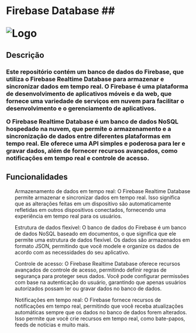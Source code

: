 <h1>Firebase Database
##
  
![Logo](https://firebase.google.com/images/brand-guidelines/logo-built_white.png)

<h2>Descrição</h2>
<h3>  Este repositório contém um banco de dados do Firebase, que utiliza o Firebase Realtime Database para armazenar e sincronizar dados em tempo real. O Firebase é uma plataforma de desenvolvimento de aplicativos móveis e da web, que fornece uma variedade de serviços em nuvem para facilitar o desenvolvimento e o gerenciamento de aplicativos.

O Firebase Realtime Database é um banco de dados NoSQL hospedado na nuvem, que permite o armazenamento e a sincronização de dados entre diferentes plataformas em tempo real. Ele oferece uma API simples e poderosa para ler e gravar dados, além de fornecer recursos avançados, como notificações em tempo real e controle de acesso.

<h2>Funcionalidades</h2>

<ul>Armazenamento de dados em tempo real: O Firebase Realtime Database permite armazenar e sincronizar dados em tempo real. Isso significa que as alterações feitas em um dispositivo são automaticamente refletidas em outros dispositivos conectados, fornecendo uma experiência em tempo real para os usuários.</ul>
<ul>Estrutura de dados flexível: O banco de dados do Firebase é um banco de dados NoSQL baseado em documentos, o que significa que ele permite uma estrutura de dados flexível. Os dados são armazenados em formato JSON, permitindo que você modele e organize os dados de acordo com as necessidades do seu aplicativo.</ul>
<ul>Controle de acesso: O Firebase Realtime Database oferece recursos avançados de controle de acesso, permitindo definir regras de segurança para proteger seus dados. Você pode configurar permissões com base na autenticação do usuário, garantindo que apenas usuários autorizados possam ler ou gravar dados no banco de dados.</ul>
<ul>Notificações em tempo real: O Firebase fornece recursos de notificações em tempo real, permitindo que você receba atualizações automáticas sempre que os dados no banco de dados forem alterados. Isso permite que você crie recursos em tempo real, como bate-papos, feeds de notícias e muito mais.</ul>
